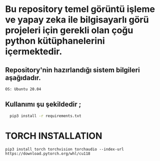 # Bu repository temel görüntü işleme ve yapay zeka ile bilgisayarlı görü projeleri için gerekli olan çoğu python kütüphanelerini içermektedir.


## Repository'nin hazırlandığı sistem bilgileri aşağıdadır.
    OS: Ubuntu 20.04


## Kullanımı şu şekildedir ; 

```bash
  pip3 install -r requirements.txt
```

# TORCH INSTALLATION
```
pip3 install torch torchvision torchaudio --index-url https://download.pytorch.org/whl/cu118
```
